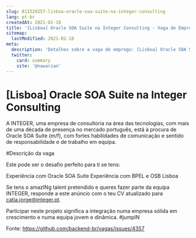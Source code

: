 ```yaml
---
slug: 811529257-lisboa-oracle-soa-suite-na-integer-consulting
lang: pt-br
createdAt: 2021-02-18
title: '[Lisboa] Oracle SOA Suite na Integer Consulting - Vaga de Emprego'
sitemap:
  lastModified: 2021-02-18
meta:
  description: 'Detalhes sobre a vaga de emprego: [Lisboa] Oracle SOA Suite na Integer Consulting'
  twitter:
    card: summary
    site: '@nawarian'
---
```


# [Lisboa] Oracle SOA Suite na Integer Consulting

A INTEGER, uma empresa de consultoria na área das tecnologias, com mais de uma década de presença no mercado português, está à procura de Oracle SOA Suite (m/f), com fortes habilidades de comunicação e sentido de responsabilidade e de trabalho em equipa.

#Descrição da vaga

Este pode ser o desafio perfeito para ti se tens:

Experiência com Oracle SOA Suite
Experiência com BPEL e OSB
Lisboa

Se tens o amazINg talent pretendido e queres fazer parte da equipa INTEGER, responde a este anúncio com o teu CV atualizado para catia.jorge@integer.pt.

Participar neste projeto significa a integração numa empresa sólida em crescimento e numa equipa jovem e dinâmica. #jumpIN

Fonte: https://github.com/backend-br/vagas/issues/4357
